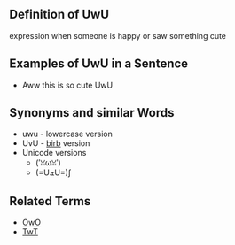 ## Definition of UwU

expression when someone is happy or saw something cute

## Examples of UwU in a Sentence

- Aww this is so cute UwU

## Synonyms and similar Words

- uwu - lowercase version
- UvU - [birb](./birb) version
- Unicode versions
  - (′ꈍωꈍ‵)
  - (=UܫU=)∫

## Related Terms

- [OwO](./OwO)
- [TwT](./TwT)
